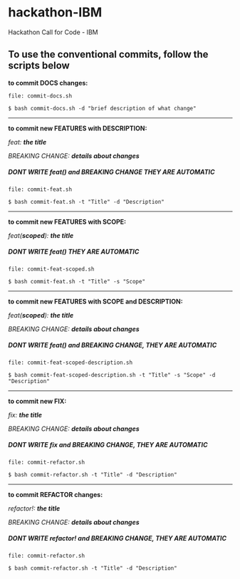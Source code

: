 # hackathon-IBM
Hackathon Call for Code - IBM

## To use the conventional commits, follow the scripts below

**to commit DOCS changes:**
```
file: commit-docs.sh

$ bash commit-docs.sh -d "brief description of what change"
```

<hr/>

**to commit new FEATURES with DESCRIPTION:**

*feat: **the title***

*BREAKING CHANGE: **details about changes***
##### DONT WRITE *feat()* and *BREAKING CHANGE* THEY ARE AUTOMATIC

```
file: commit-feat.sh

$ bash commit-feat.sh -t "Title" -d "Description"
```

<hr/>

**to commit new FEATURES with SCOPE:** 

*feat(**scoped**): **the title***
##### DONT WRITE *feat()* THEY ARE AUTOMATIC

```
file: commit-feat-scoped.sh

$ bash commit-feat.sh -t "Title" -s "Scope"
```

<hr/>

**to commit new FEATURES with SCOPE and DESCRIPTION:** 

*feat(**scoped**): **the title***

*BREAKING CHANGE: **details about changes***
##### DONT WRITE *feat()* and *BREAKING CHANGE*, THEY ARE AUTOMATIC

```
file: commit-feat-scoped-description.sh

$ bash commit-feat-scoped-description.sh -t "Title" -s "Scope" -d "Description"
```

<hr/>

**to commit new FIX:**

*fix: **the title***

*BREAKING CHANGE: **details about changes***
##### DONT WRITE *fix* and *BREAKING CHANGE*, THEY ARE AUTOMATIC


```
file: commit-refactor.sh

$ bash commit-refactor.sh -t "Title" -d "Description"
```

<hr/>

**to commit REFACTOR changes:**

*refactor!: **the title***

*BREAKING CHANGE: **details about changes***
##### DONT WRITE *refactor!* and *BREAKING CHANGE*, THEY ARE AUTOMATIC

```
file: commit-refactor.sh

$ bash commit-refactor.sh -t "Title" -d "Description"
```


